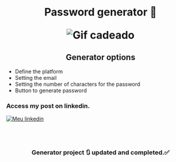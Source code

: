 <h1 align="center">
Password generator 🔐
<p>
<p>

  ![Gif cadeado](https://user-images.githubusercontent.com/106255930/215228246-1d596b71-0837-4167-a02a-8e7d8dbc38ae.gif)
</h1>

<h2 align="center">
Generator options
</h2>

- Define the platform
- Setting the email
- Setting the number of characters for the password
- Button to generate password

<h3>Access my post on linkedin.</h3>

[![Meu linkedin](https://img.shields.io/badge/LinkedIn-0077B5?style=for-the-badge&logo=linkedin&logoColor=white)](https://www.linkedin.com/feed/update/urn:li:activity:7024170102614802432/)

<br>
<br>

<h3 align="center"> 
	Generator project 🔃 updated and completed.✅
</h3>

<br>
<br>
